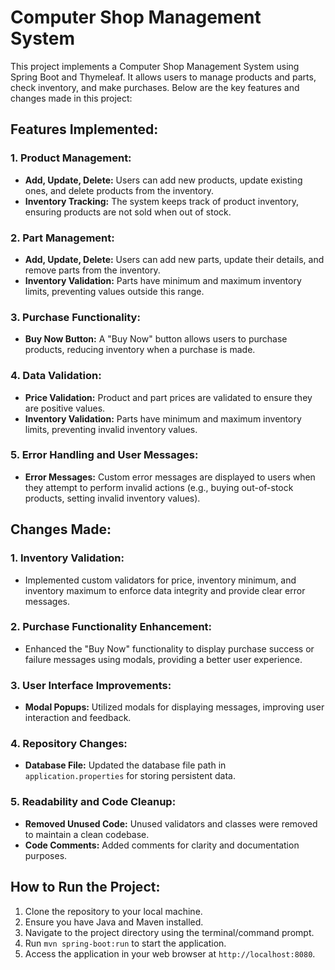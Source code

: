 
# Computer Shop Management System

This project implements a Computer Shop Management System using Spring Boot and Thymeleaf. It allows users to manage products and parts, check inventory, and make purchases. Below are the key features and changes made in this project:

## Features Implemented:

### 1. Product Management:
   - **Add, Update, Delete:** Users can add new products, update existing ones, and delete products from the inventory.
   - **Inventory Tracking:** The system keeps track of product inventory, ensuring products are not sold when out of stock.

### 2. Part Management:
   - **Add, Update, Delete:** Users can add new parts, update their details, and remove parts from the inventory.
   - **Inventory Validation:** Parts have minimum and maximum inventory limits, preventing values outside this range.

### 3. Purchase Functionality:
   - **Buy Now Button:** A "Buy Now" button allows users to purchase products, reducing inventory when a purchase is made.

### 4. Data Validation:
   - **Price Validation:** Product and part prices are validated to ensure they are positive values.
   - **Inventory Validation:** Parts have minimum and maximum inventory limits, preventing invalid inventory values.

### 5. Error Handling and User Messages:
   - **Error Messages:** Custom error messages are displayed to users when they attempt to perform invalid actions (e.g., buying out-of-stock products, setting invalid inventory values).

## Changes Made:

### 1. Inventory Validation:
   - Implemented custom validators for price, inventory minimum, and inventory maximum to enforce data integrity and provide clear error messages.

### 2. Purchase Functionality Enhancement:
   - Enhanced the "Buy Now" functionality to display purchase success or failure messages using modals, providing a better user experience.

### 3. User Interface Improvements:
   - **Modal Popups:** Utilized modals for displaying messages, improving user interaction and feedback.

### 4. Repository Changes:
   - **Database File:** Updated the database file path in `application.properties` for storing persistent data.

### 5. Readability and Code Cleanup:
   - **Removed Unused Code:** Unused validators and classes were removed to maintain a clean codebase.
   - **Code Comments:** Added comments for clarity and documentation purposes.

## How to Run the Project:

1. Clone the repository to your local machine.
2. Ensure you have Java and Maven installed.
3. Navigate to the project directory using the terminal/command prompt.
4. Run `mvn spring-boot:run` to start the application.
5. Access the application in your web browser at `http://localhost:8080`.
